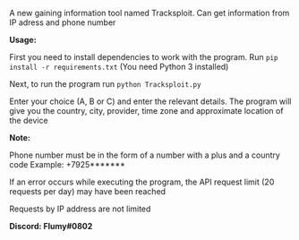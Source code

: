 A new gaining information tool named Tracksploit. Can get information from IP adress and phone number

**Usage:**

First you need to install dependencies to work with the program. Run `pip install -r requirements.txt` (You need Python 3 installed)

Next, to run the program run `python Tracksploit.py`

Enter your choice (A, B or C) and enter the relevant details. The program will give you the country, city, provider, time zone and approximate location of the device

**Note:**

Phone number must be in the form of a number with a plus and a country code
Example: +7925*******

If an error occurs while executing the program, the API request limit (20 requests per day) may have been reached

Requests by IP address are not limited

**Discord: Flumy#0802**
